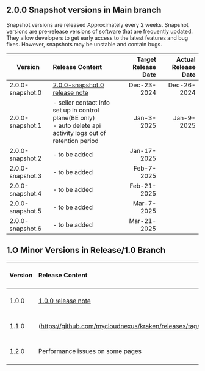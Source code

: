 
## 2.0.0 Snapshot versions in Main branch
Snapshot versions are released Approximately every 2 weeks.
Snapshot versions are pre-release versions of software that are frequently updated.
They allow developers to get early access to the latest features and bug fixes.
However, snapshots may be unstable and contain bugs.

| Version          | Release Content       | Target Release Date  | Actual Release Date |
| -----------------|:---------------------| --------------------:|--------------------:|
| 2.0.0-snapshot.0 | [2.0.0-snapshot.0 release note](https://github.com/mycloudnexus/kraken/releases/tag/v2.0.0-snapshot.0)  |      Dec-23-2024     |         Dec-26-2024            |
| 2.0.0-snapshot.1 | - seller contact info set up in control plane(BE only)<br>- auto delete api activity logs out of retention period |      Jan-3-2025     |       Jan-9-2025              |
| 2.0.0-snapshot.2 | - to be added               |      Jan-17-2025    |                     |
| 2.0.0-snapshot.3 | - to be added               |      Feb-7-2025     |                     |
| 2.0.0-snapshot.4 | - to be added               |      Feb-21-2025     |                     |
| 2.0.0-snapshot.5 | - to be added               |      Mar-7-2025     |                     |
| 2.0.0-snapshot.6 | - to be added               |      Mar-21-2025     |                     |



## 1.O Minor Versions in Release/1.0 Branch

| Version          | Release Content       | Target Release Date  | Actual Release Date |
| -----------------|:---------------------| --------------------:|--------------------:|
| 1.0.0 | [1.0.0 release note](https://github.com/mycloudnexus/kraken/releases/tag/v1.0.0)  |    Nov-21-2024       |           Nov-25-2024          |
| 1.1.0 | (https://github.com/mycloudnexus/kraken/releases/tag/v1.1.0)  |      Dec-27-2024     |       Dec-30-2024              |
| 1.2.0 | Performance issues on some pages | Jan-24-2025 | |

